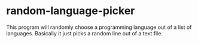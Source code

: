 # random-language-picker
This program will randomly choose a programming language out of a list of languages. Basically it just picks a random line out of a text file.
